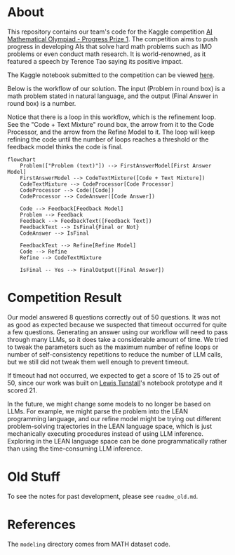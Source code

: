 # About
This repository contains our team's code for the Kaggle competition <a href="https://www.kaggle.com/competitions/ai-mathematical-olympiad-prize">AI Mathematical Olympiad - Progress Prize 1</a>. The competition aims to push progress in developing AIs that solve hard math problems such as IMO problems or even conduct math research. It is world-renowned, as it featured a speech by Terence Tao saying its positive impact. 

The Kaggle notebook submitted to the competition can be viewed <a href="https://www.kaggle.com/code/tingjunwang/refine/edit/run/185764007">here</a>.

Below is the workflow of our solution. The input (Problem in round box)
is a math problem stated in natural language, and the output (Final Answer in round box) is a number.  

Notice that there is a loop in this workflow, which is the refinement loop. See the "Code + Text Mixture" round box, the arrow from it to the Code Processor, and the arrow from the Refine Model to it. The loop will keep refining the code until the number of loops reaches a threshold or the feedback model thinks the code is final.
```mermaid
flowchart
    Problem(["Problem (text)"]) --> FirstAnswerModel[First Answer Model]
    FirstAnswerModel --> CodeTextMixture([Code + Text Mixture])
    CodeTextMixture --> CodeProcessor[Code Processor]
    CodeProcessor --> Code([Code])
    CodeProcessor --> CodeAnswer([Code Answer])

    Code --> Feedback[Feedback Model]
    Problem --> Feedback
    Feedback --> FeedbackText([Feedback Text])
    FeedbackText --> IsFinal{Final or Not}
    CodeAnswer --> IsFinal

    FeedbackText --> Refine[Refine Model]
    Code --> Refine
    Refine --> CodeTextMixture    
    
    IsFinal -- Yes --> FinalOutput([Final Answer])
```
# Competition Result
Our model answered 8 questions correctly out of 50 questions. It was not as good as expected because we suspected that timeout occurred for quite a few questions. Generating an answer using our workflow will need to pass through many LLMs, so it does take a considerable amount of time. We tried to tweak the parameters such as the maximum number of refine loops or number of self-consistency repetitions to reduce the number of LLM calls, but we still did not tweak them well enough to prevent timeout. 

If timeout had not occurred, we expected to get a score of 15 to 25 out of 50, since our work was built on <a href="https://scholar.google.com/citations?user=Hc6MI0QAAAAJ&hl=en">Lewis Tunstall</a>'s notebook prototype and it scored 21.  

In the future, we might change some models to no longer be based on LLMs. For example, we might parse the problem into the LEAN programming language, and our refine model might be trying out different problem-solving trajectories in the LEAN language space, which is just mechanically executing procedures instead of using LLM inference. 
Exploring in the LEAN language space can be done programmatically rather than using the time-consuming LLM inference.

# Old Stuff
To see the notes for past development, please see `readme_old.md`.

# References
The `modeling` directory comes from MATH dataset code.
